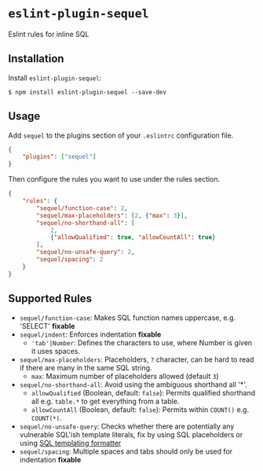 # `eslint-plugin-sequel`

Eslint rules for inline SQL

## Installation

Install `eslint-plugin-sequel`:

```
$ npm install eslint-plugin-sequel --save-dev
```

## Usage

Add `sequel` to the plugins section of your `.eslintrc` configuration file.

```json
{
	"plugins": ["sequel"]
}
```

Then configure the rules you want to use under the rules section.

```json
{
	"rules": {
		"sequel/function-case": 2,
		"sequel/max-placeholders": [2, {"max": 3}],
		"sequel/no-shorthand-all": [
			2,
			{"allowQualified": true, "allowCountAll": true}
		],
		"sequel/no-unsafe-query": 2,
		"sequel/spacing": 2
	}
}
```

## Supported Rules

-   `sequel/function-case`: Makes SQL function names uppercase, e.g. 'SELECT' **fixable**
-   `sequel/indent`: Enforces indentation **fixable**
    -   `'tab'|Number`: Defines the characters to use, where Number is given it uses spaces.
-   `sequel/max-placeholders`: Placeholders, `?` character, can be hard to read if there are many in the same SQL string.
    -   `max`: Maximum number of placeholders allowed (default `3`)
-   `sequel/no-shorthand-all`: Avoid using the ambiguous shorthand all '\*'.
    -   `allowQualified` (Boolean, default: `false`): Permits qualified shorthand all e.g. `table.*` to get everything from a table.
    -   `allowCountAll` (Boolean, default: `false`): Permits within `COUNT()` e.g. `COUNT(*)`.
-   `sequel/no-unsafe-query`: Checks whether there are potentially any vulnerable SQL'ish template literals, fix by using SQL placeholders or using [SQL templating formatter](https://www.npmjs.com/search?q=sql%20template)
-   `sequel/spacing`: Multiple spaces and tabs should only be used for indentation **fixable**
